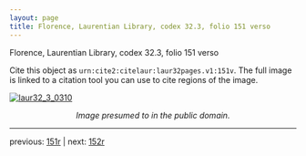 ```yaml
---
layout: page
title: Florence, Laurentian Library, codex 32.3, folio 151 verso
---
```


Florence, Laurentian Library, codex 32.3, folio 151 verso

Cite this object as `urn:cite2:citelaur:laur32pages.v1:151v`.  The full image is linked to a citation tool you can use to cite regions of the image.

[![laur32_3_0310](http://www.homermultitext.org/iipsrv?IIIF=/project/homer/pyramidal/deepzoom/citelaur/laur32imgs/v1/laur32_3_0310.tif/full/800,/0/default.jpg)](http://www.homermultitext.org/ict2/?urn=urn:cite2:citelaur:laur32imgs.v1:laur32_3_0310) 

<p style="text-align: center; font-style: italic;">Image presumed to in the public domain.</p>

---

previous: [151r](../151r/) | next: [152r](../152r/)